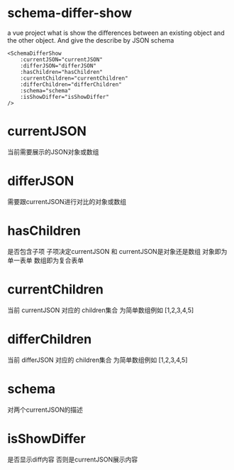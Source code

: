 # schema-differ-show
a vue project what is show the differences between an existing object and  the other object. And give the describe by JSON schema


````
<SchemaDifferShow
    :currentJSON="currentJSON"
    :differJSON="differJSON"
    :hasChildren="hasChildren"
    :currentChildren="currentChildren"
    :differChildren="differChildren"
    :schema="schema"
    :isShowDiffer="isShowDiffer"
/>
````

# currentJSON
当前需要展示的JSON对象或数组

# differJSON
需要跟currentJSON进行对比的对象或数组

# hasChildren
是否包含子项
子项决定currentJSON 和 currentJSON是对象还是数组
对象即为单一表单
数组即为复合表单

# currentChildren
当前 currentJSON 对应的 children集合 为简单数组例如
[1,2,3,4,5]

# differChildren
当前 differJSON 对应的 children集合 为简单数组例如
[1,2,3,4,5]

# schema
对两个currentJSON的描述

# isShowDiffer
是否显示diff内容
否则是currentJSON展示内容
